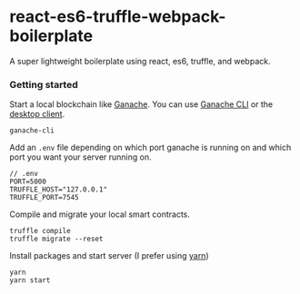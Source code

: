 # react-es6-truffle-webpack-boilerplate

A super lightweight boilerplate using react, es6, truffle, and webpack.

### Getting started

Start a local blockchain like [Ganache](https://github.com/trufflesuite/ganache). You can use [Ganache CLI](https://github.com/trufflesuite/ganache-cli) or the [desktop client](http://truffleframework.com/ganache/).

```
ganache-cli
```
Add an `.env` file depending on which port ganache is running on and which port you want your server running on.
```
// .env
PORT=5000
TRUFFLE_HOST="127.0.0.1"
TRUFFLE_PORT=7545
```

Compile and migrate your local smart contracts.

```
truffle compile
truffle migrate --reset
```

Install packages and start server (I prefer using [yarn](https://yarnpkg.com/en/))
```
yarn
yarn start
```
